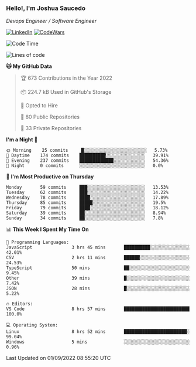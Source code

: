 ### Hello!, I'm Joshua Saucedo
*Devops Engineer / Software Engineer*  

[![LinkedIn](https://img.shields.io/badge/LinkedIn-0073b1?logo=linkedin&style=flat-square&logoColor=white)](https://www.linkedin.com/in/joshua-nathanael-saucedo-uriarte-bb0336169/)
[![CodeWars](https://www.codewars.com/users/joshuansu0897/badges/micro)](https://www.codewars.com/users/joshuansu0897)

<!--START_SECTION:waka-->
![Code Time](http://img.shields.io/badge/Code%20Time-226%20hrs%2032%20mins-blue)

![Lines of code](https://img.shields.io/badge/From%20Hello%20World%20I%27ve%20Written-2%20Million%20lines%20of%20code-blue)

**🐱 My GitHub Data** 

> 🏆 673 Contributions in the Year 2022
 > 
> 📦 224.7 kB Used in GitHub's Storage 
 > 
> 💼 Opted to Hire
 > 
> 📜 80 Public Repositories 
 > 
> 🔑 33 Private Repositories  
 > 
**I'm a Night 🦉** 

```text
🌞 Morning    25 commits     █░░░░░░░░░░░░░░░░░░░░░░░░   5.73% 
🌆 Daytime    174 commits    ██████████░░░░░░░░░░░░░░░   39.91% 
🌃 Evening    237 commits    █████████████░░░░░░░░░░░░   54.36% 
🌙 Night      0 commits      ░░░░░░░░░░░░░░░░░░░░░░░░░   0.0%

```
📅 **I'm Most Productive on Thursday** 

```text
Monday       59 commits     ███░░░░░░░░░░░░░░░░░░░░░░   13.53% 
Tuesday      62 commits     ███░░░░░░░░░░░░░░░░░░░░░░   14.22% 
Wednesday    78 commits     ████░░░░░░░░░░░░░░░░░░░░░   17.89% 
Thursday     85 commits     █████░░░░░░░░░░░░░░░░░░░░   19.5% 
Friday       79 commits     ████░░░░░░░░░░░░░░░░░░░░░   18.12% 
Saturday     39 commits     ██░░░░░░░░░░░░░░░░░░░░░░░   8.94% 
Sunday       34 commits     ██░░░░░░░░░░░░░░░░░░░░░░░   7.8%

```


📊 **This Week I Spent My Time On** 

```text
💬 Programming Languages: 
JavaScript               3 hrs 45 mins       ██████████░░░░░░░░░░░░░░░   42.01% 
CSV                      2 hrs 11 mins       ██████░░░░░░░░░░░░░░░░░░░   24.53% 
TypeScript               50 mins             ██░░░░░░░░░░░░░░░░░░░░░░░   9.45% 
Other                    39 mins             █░░░░░░░░░░░░░░░░░░░░░░░░   7.42% 
JSON                     28 mins             █░░░░░░░░░░░░░░░░░░░░░░░░   5.22%

🔥 Editors: 
VS Code                  8 hrs 57 mins       █████████████████████████   100.0%

💻 Operating System: 
Linux                    8 hrs 52 mins       ████████████████████████░   99.04% 
Windows                  5 mins              ░░░░░░░░░░░░░░░░░░░░░░░░░   0.96%

```


 Last Updated on 01/09/2022 08:55:20 UTC
<!--END_SECTION:waka-->
